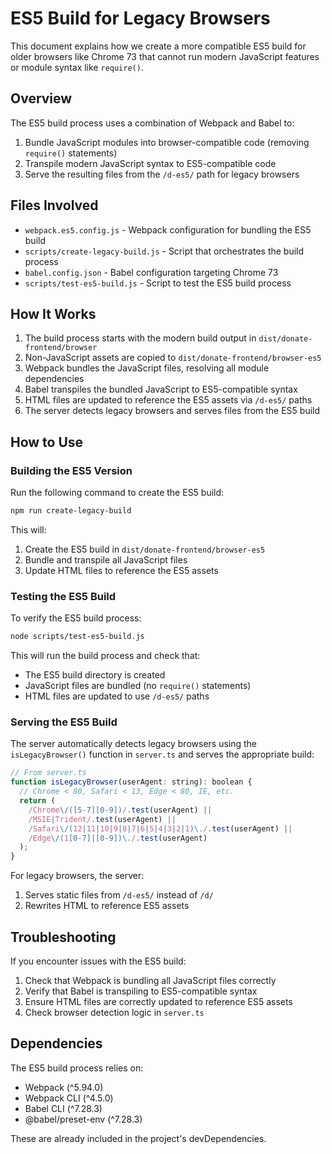 # ES5 Build for Legacy Browsers

This document explains how we create a more compatible ES5 build for older browsers like Chrome 73 that cannot run modern JavaScript features or module syntax like `require()`.

## Overview

The ES5 build process uses a combination of Webpack and Babel to:

1. Bundle JavaScript modules into browser-compatible code (removing `require()` statements)
2. Transpile modern JavaScript syntax to ES5-compatible code
3. Serve the resulting files from the `/d-es5/` path for legacy browsers

## Files Involved

- `webpack.es5.config.js` - Webpack configuration for bundling the ES5 build
- `scripts/create-legacy-build.js` - Script that orchestrates the build process
- `babel.config.json` - Babel configuration targeting Chrome 73
- `scripts/test-es5-build.js` - Script to test the ES5 build process

## How It Works

1. The build process starts with the modern build output in `dist/donate-frontend/browser`
2. Non-JavaScript assets are copied to `dist/donate-frontend/browser-es5`
3. Webpack bundles the JavaScript files, resolving all module dependencies
4. Babel transpiles the bundled JavaScript to ES5-compatible syntax
5. HTML files are updated to reference the ES5 assets via `/d-es5/` paths
6. The server detects legacy browsers and serves files from the ES5 build

## How to Use

### Building the ES5 Version

Run the following command to create the ES5 build:

```bash
npm run create-legacy-build
```

This will:

1. Create the ES5 build in `dist/donate-frontend/browser-es5`
2. Bundle and transpile all JavaScript files
3. Update HTML files to reference the ES5 assets

### Testing the ES5 Build

To verify the ES5 build process:

```bash
node scripts/test-es5-build.js
```

This will run the build process and check that:

- The ES5 build directory is created
- JavaScript files are bundled (no `require()` statements)
- HTML files are updated to use `/d-es5/` paths

### Serving the ES5 Build

The server automatically detects legacy browsers using the `isLegacyBrowser()` function in `server.ts` and serves the appropriate build:

```javascript
// From server.ts
function isLegacyBrowser(userAgent: string): boolean {
  // Chrome < 80, Safari < 13, Edge < 80, IE, etc.
  return (
    /Chrome\/([5-7][0-9])/.test(userAgent) ||
    /MSIE|Trident/.test(userAgent) ||
    /Safari\/(12|11|10|9|8|7|6|5|4|3|2|1)\./.test(userAgent) ||
    /Edge\/(1[0-7]|[0-9])\./.test(userAgent)
  );
}
```

For legacy browsers, the server:

1. Serves static files from `/d-es5/` instead of `/d/`
2. Rewrites HTML to reference ES5 assets

## Troubleshooting

If you encounter issues with the ES5 build:

1. Check that Webpack is bundling all JavaScript files correctly
2. Verify that Babel is transpiling to ES5-compatible syntax
3. Ensure HTML files are correctly updated to reference ES5 assets
4. Check browser detection logic in `server.ts`

## Dependencies

The ES5 build process relies on:

- Webpack (^5.94.0)
- Webpack CLI (^4.5.0)
- Babel CLI (^7.28.3)
- @babel/preset-env (^7.28.3)

These are already included in the project's devDependencies.

